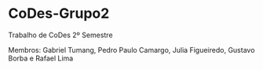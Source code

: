 # CoDes-Grupo2

Trabalho de CoDes 2º Semestre

Membros: Gabriel Tumang, Pedro Paulo Camargo, Julia Figueiredo, Gustavo Borba e Rafael Lima
